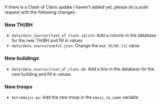 If there is a Clash of Clans update I haven't added yet, please do a push request with the following changes:

### New TH/BH
* `data/data_source/clash_of_clans.sqlite`: Add a column in the database for the new TH/BH and fill in values
* `data/data_source/useful.json`: Change the `max_th/bh_lvl` value

### New buildings
* `data/data_source/clash_of_clans.db`: Add a line in the database for the new building and fill in values

### New troops
* `bot/emojis.py`: Add the new troop in the `emoji_to_name` variable
